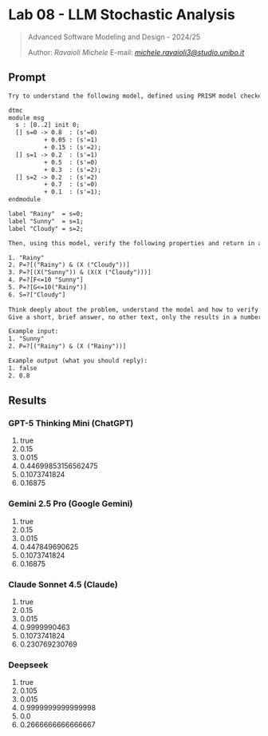 # Lab 08 - LLM Stochastic Analysis

> Advanced Software Modeling and Design - 2024/25
>
> Author: *Ravaioli Michele*
> E-mail: *michele.ravaioli3@studio.unibo.it*

## Prompt

```txt
Try to understand the following model, defined using PRISM model checker specific syntax:

dtmc
module msg
  s : [0..2] init 0;
  [] s=0 -> 0.8  : (s'=0)
          + 0.05 : (s'=1)
          + 0.15 : (s'=2);
  [] s=1 -> 0.2  : (s'=1) 
          + 0.5  : (s'=0) 
          + 0.3  : (s'=2);
  [] s=2 -> 0.2  : (s'=2)
          + 0.7  : (s'=0)
          + 0.1  : (s'=1);
endmodule

label "Rainy"  = s=0;
label "Sunny"  = s=1;
label "Cloudy" = s=2;

Then, using this model, verify the following properties and return in a list the results of the verification:

1. "Rainy"
2. P=?[("Rainy") & (X ("Cloudy"))]
3. P=?[(X("Sunny")) & (X(X ("Cloudy")))] 
4. P=?[F<=10 "Sunny"]
5. P=?[G<=10("Rainy")]
6. S=?["Cloudy"]
   
Think deeply about the problem, understand the model and how to verify it, study the syntax and documentation of PRISM before replying, take your time for the answers.
Give a short, brief answer, no other text, only the results in a numbered list. DO NOT USE ANY EXTERNAL TOOL, ONLY YOUR OWN PREDICTIONS OF THE MODEL.

Example input:
1. "Sunny"
2. P=?[("Rainy") & (X ("Rainy"))]

Example output (what you should reply):
1. false
2. 0.8
```

## Results

### GPT-5 Thinking Mini (ChatGPT)

1. true
2. 0.15
3. 0.015
4. 0.44699853156562475
5. 0.1073741824
6. 0.16875

### Gemini 2.5 Pro (Google Gemini)

1. true
2. 0.15
3. 0.015
4. 0.447849690625
5. 0.1073741824
6. 0.16875

### Claude Sonnet 4.5 (Claude)

1. true
2. 0.15
3. 0.015
4. 0.9999990463
5. 0.1073741824
6. 0.230769230769

### Deepseek

1. true
2. 0.105
3. 0.015
4. 0.9999999999999998
5. 0.0
6. 0.2666666666666667